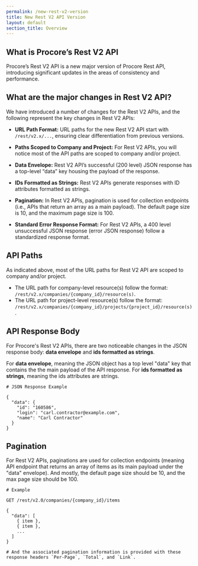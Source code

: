 ```yaml
---
permalink: /new-rest-v2-version
title: New Rest V2 API Version
layout: default
section_title: Overview
---
```


## What is Procore’s Rest V2 API

Procore’s Rest V2 API is a new major version of Procore Rest API, introducing significant updates in the areas of consistency and performance.

## What are the major changes in Rest V2 API?

We have introduced a number of changes for the Rest V2 APIs, and the following represent the key changes in Rest V2 APIs:

* **URL Path Format:** URL paths for the new Rest V2 API start with `/rest/v2.x/...`, ensuring clear differentiation from previous versions.

* **Paths Scoped to Company and Project:** For Rest V2 APIs, you will notice most of the API paths are scoped to company and/or project.

* **Data Envelope:** Rest V2 API’s successful (200 level) JSON response has a top-level “data” key housing the payload of the response.

* **IDs Formatted as Strings:** Rest V2 APIs generate responses with ID attributes formatted as strings.

* **Pagination:** In Rest V2 APIs, pagination is used for collection endpoints (i.e., APIs that return an array as a main payload).
The default page size is 10, and the maximum page size is 100.

* **Standard Error Response Format:** For Rest V2 APIs, a 400 level unsuccessful JSON response (error JSON response) follow a standardized response format.

## API Paths

As indicated above, most of the URL paths for Rest V2 API are scoped to company and/or project.

* The URL path for company-level resource(s) follow the format: `/rest/v2.x/companies/{company_id}/resource(s)`.
* The URL path for project-level resource(s) follow the format: `/rest/v2.x/companies/{company_id}/projects/{project_id}/resource(s)`.

## API Response Body

For Procore's Rest V2 APIs, there are two noticeable changes in the JSON response body: **data envelope** and **ids formatted as strings**.

For **data envelope**, meaning the JSON object has a top level "data" key that contains the the main payload of the API response.
For **ids formatted as strings**, meaning the ids attributes are strings.

```
# JSON Response Example

{
  "data": {
    "id": "160586",
    "login": "carl.contractor@example.com",
    "name": "Carl Contractor"
  }
}
```

## Pagination

For Rest V2 APIs, paginations are used for collection endpoints (meaning API endpoint that returns an array of items as its main payload under the "data" envelope).
And mostly, the default page size should be 10, and the max page size should be 100.

```
# Example

GET /rest/v2.0/companies/{company_id}/items

{
  "data": [
    { item },
    { item },
    ...
  ]
}

# And the associated pagination information is provided with these response headers `Per-Page`, `Total`, and `Link`.
```